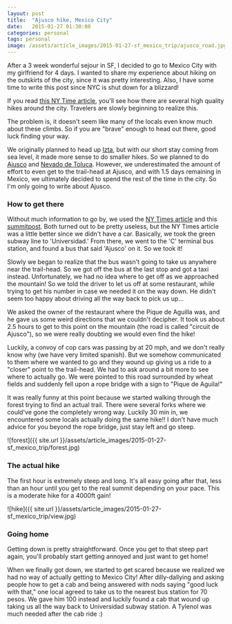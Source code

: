 ```yaml
---
layout: post
title:  "Ajusco hike, Mexico City"
date:   2015-01-27 01:30:00
categories: personal
tags: personal
image: /assets/article_images/2015-01-27-sf_mexico_trip/ajusco_road.jpg
---
```


After a 3 week wonderful sejour in SF, I decided to go to Mexico City with my girlfriend for 4 days. I wanted to share my experience about hiking on the outskirts of the city, since it was pretty interesting. Also, I have some time to write this post since NYC is shut down for a blizzard!

If you read [this NY Time article][ny-times], you'll see how there are several high quality hikes around the city. Travelers are slowly beginning to realize this.

The problem is, it doesn't seem like many of the locals even know much about these climbs. So if you are "brave" enough to head out there, good luck finding your way. 

We originally planned to head up [Izta][izta], but with our short stay coming from sea level, it made more sense to do smaller hikes. So we planned to do [Ajusco][ajusco] and [Nevado de Toluca][toluca]. However, we underestimated the amount of effort to even get to the trail-head at Ajusco, and with 1.5 days remaining in Mexico, we ultimately decided to spend the rest of the time in the city. So I'm only going to write about Ajusco.

### How to get there

Without much information to go by, we used the [NY Times article][ny-times] and this [summitpost][ajusco]. Both turned out to be pretty useless, but the NY Times article was a little better since we didn't have a car. Basically, we took the green subway line to 'Universidad.' From there, we went to the 'C' terminal bus station, and found a bus that said 'Ajusco' on it. So we took it!

Slowly we began to realize that the bus wasn't going to take us anywhere near the trail-head. So we got off the bus at the last stop and got a taxi instead. Unfortunately, we had no idea where to get off as we approached the mountain! So we told the driver to let us off at some restaurant, while trying to get his number in case we needed it on the way down. He didn't seem too happy about driving all the way back to pick us up... 

We asked the owner of the restaurant where the Pique de Aguilla was, and he gave us some weird directions that we couldn't decipher. It took us about 2.5 hours to get to this point on the mountain (the road is called "circuit de Ajusco"), so we were really doubting we would even find the hike!

Luckily, a convoy of cop cars was passing by at 20 mph, and we don't really know why (we have very limited spanish). But we somehow communicated to them where we wanted to go and they wound up giving us a ride to a "closer" point to the trail-head. We had to ask around a bit more to see where to actually go. We were pointed to this road surrounded by wheat fields and suddenly fell upon a rope bridge with a sign to "Pique de Aguila!"

<!-- ![bridge]({{ site.url }}/assets/article_images/2015-01-27-sf_mexico_trip/bridge.jpg) -->

It was really funny at this point because we started walking through the forest trying to find an actual trail. There were several forks where we could've gone the completely wrong way. Luckily 30 min in, we encountered some locals actually doing the same hike!! I don't have much advice for you beyond the rope bridge, just stay left and go steep. 

![forest]({{ site.url }}/assets/article_images/2015-01-27-sf_mexico_trip/forest.jpg)

### The actual hike

The first hour is extremely steep and long. It's all easy going after that, less than an hour until you get to the real summit depending on your pace. This is a moderate hike for a 4000ft gain!

![hike]({{ site.url }}/assets/article_images/2015-01-27-sf_mexico_trip/view.jpg)

### Going home

Getting down is pretty straightforward. Once you get to that steep part again, you'll probably start getting annoyed and just want to get home!

When we finally got down, we started to get scared because we realized we had no way of actually getting to Mexico City! After dilly-dallying and asking people how to get a cab and being answered with nods saying "good luck with that," one local agreed to take us to the nearest bus station for 70 pesos. We gave him 100 instead and luckily found a cab that wound up taking us all the way back to Universidad subway station. A Tylenol was much needed after the cab ride :)


[ajusco]: http://www.summitpost.org/ajusco/152054
[ny-times]:http://www.nytimes.com/2011/02/06/travel/06Explorer-MexicoCity.html
[izta]: http://www.summitpost.org/izta-iztaccihuatl-5230m/833040
[toluca]: http://www.summitpost.org/nevado-de-toluca-xinantecatl/150798